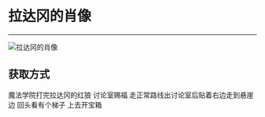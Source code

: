# 拉达冈的肖像

---

![拉达冈的肖像](../images/拉达冈的肖像.png)

## 获取方式

魔法学院打完拉达冈的红狼 讨论室赐福 走正常路线出讨论室后贴着右边走到悬崖边 回头看有个梯子 上去开宝箱